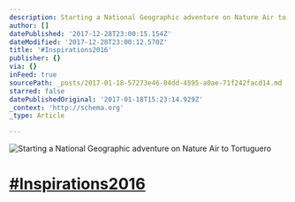 ```yaml
---
description: Starting a National Geographic adventure on Nature Air to Tortuguero
author: []
datePublished: '2017-12-28T23:00:15.154Z'
dateModified: '2017-12-28T23:00:12.570Z'
title: '#Inspirations2016'
publisher: {}
via: {}
inFeed: true
sourcePath: _posts/2017-01-18-57273e46-84dd-4595-a0ae-71f242facd14.md
starred: false
datePublishedOriginal: '2017-01-18T15:23:14.929Z'
_context: 'http://schema.org'
_type: Article

---
```

![Starting a National Geographic adventure on Nature Air to Tortuguero](https://the-grid-user-content.s3-us-west-2.amazonaws.com/d994979a-55e6-4666-a567-d72d314a5ab6.jpg)

# [\#Inspirations2016][0]

[0]: https://www.facebook.com/hashtag/Inspirations2016